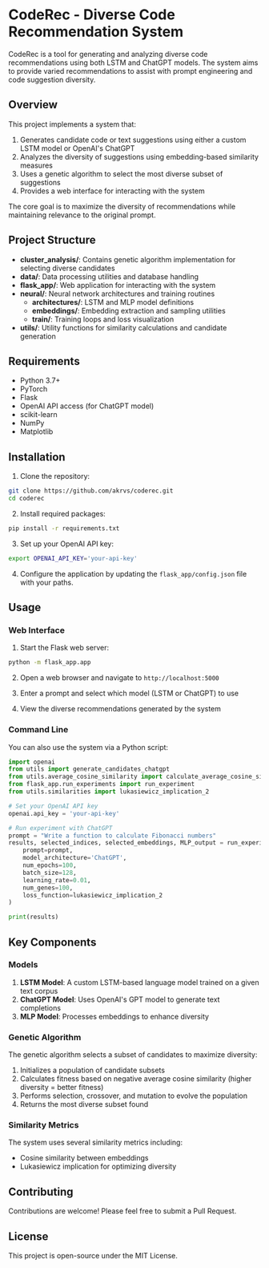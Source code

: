 # CodeRec - Diverse Code Recommendation System

CodeRec is a tool for generating and analyzing diverse code recommendations using both LSTM and ChatGPT models. The system aims to provide varied recommendations to assist with prompt engineering and code suggestion diversity.

## Overview

This project implements a system that:
1. Generates candidate code or text suggestions using either a custom LSTM model or OpenAI's ChatGPT
2. Analyzes the diversity of suggestions using embedding-based similarity measures
3. Uses a genetic algorithm to select the most diverse subset of suggestions
4. Provides a web interface for interacting with the system

The core goal is to maximize the diversity of recommendations while maintaining relevance to the original prompt.

## Project Structure

- **cluster_analysis/**: Contains genetic algorithm implementation for selecting diverse candidates
- **data/**: Data processing utilities and database handling
- **flask_app/**: Web application for interacting with the system
- **neural/**: Neural network architectures and training routines
  - **architectures/**: LSTM and MLP model definitions
  - **embeddings/**: Embedding extraction and sampling utilities
  - **train/**: Training loops and loss visualization
- **utils/**: Utility functions for similarity calculations and candidate generation

## Requirements

- Python 3.7+
- PyTorch
- Flask
- OpenAI API access (for ChatGPT model)
- scikit-learn
- NumPy
- Matplotlib

## Installation

1. Clone the repository:
```bash
git clone https://github.com/akrvs/coderec.git
cd coderec
```

2. Install required packages:
```bash
pip install -r requirements.txt
```

3. Set up your OpenAI API key:
```bash
export OPENAI_API_KEY='your-api-key'
```

4. Configure the application by updating the `flask_app/config.json` file with your paths.

## Usage

### Web Interface

1. Start the Flask web server:
```bash
python -m flask_app.app
```

2. Open a web browser and navigate to `http://localhost:5000`

3. Enter a prompt and select which model (LSTM or ChatGPT) to use

4. View the diverse recommendations generated by the system

### Command Line

You can also use the system via a Python script:

```python
import openai
from utils import generate_candidates_chatgpt
from utils.average_cosine_similarity import calculate_average_cosine_similarity
from flask_app.run_experiments import run_experiment
from utils.similarities import lukasiewicz_implication_2

# Set your OpenAI API key
openai.api_key = 'your-api-key'

# Run experiment with ChatGPT
prompt = "Write a function to calculate Fibonacci numbers"
results, selected_indices, selected_embeddings, MLP_output = run_experiment(
    prompt=prompt, 
    model_architecture='ChatGPT',
    num_epochs=100, 
    batch_size=128,
    learning_rate=0.01, 
    num_genes=100, 
    loss_function=lukasiewicz_implication_2
)

print(results)
```

## Key Components

### Models

1. **LSTM Model**: A custom LSTM-based language model trained on a given text corpus
2. **ChatGPT Model**: Uses OpenAI's GPT model to generate text completions
3. **MLP Model**: Processes embeddings to enhance diversity

### Genetic Algorithm

The genetic algorithm selects a subset of candidates to maximize diversity:

1. Initializes a population of candidate subsets
2. Calculates fitness based on negative average cosine similarity (higher diversity = better fitness)
3. Performs selection, crossover, and mutation to evolve the population
4. Returns the most diverse subset found

### Similarity Metrics

The system uses several similarity metrics including:
- Cosine similarity between embeddings
- Lukasiewicz implication for optimizing diversity

## Contributing

Contributions are welcome! Please feel free to submit a Pull Request.

## License

This project is open-source under the MIT License.
